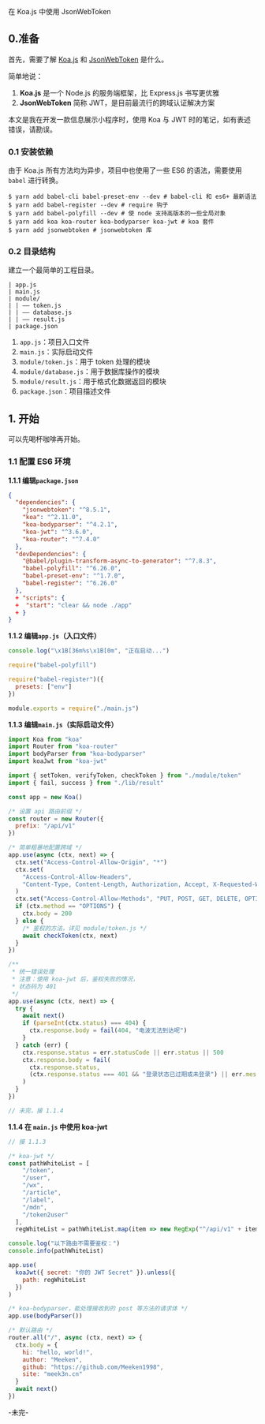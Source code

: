 在 Koa.js 中使用 JsonWebToken

## 0.准备

首先，需要了解 [Koa.js](https://koa.bootcss.com/) 和 [JsonWebToken](https://jwt.io/) 是什么。

简单地说：

1. **Koa.js** 是一个 Node.js 的服务端框架，比 Express.js 书写更优雅
2. **JsonWebToken** 简称 JWT，是目前最流行的跨域认证解决方案

本文是我在开发一款信息展示小程序时，使用 Koa 与 JWT 时的笔记，如有表述错误，请勘误。

### 0.1 安装依赖

由于 Koa.js 所有方法均为异步，项目中也使用了一些 ES6 的语法，需要使用 `babel` 进行转换。

```shell
$ yarn add babel-cli babel-preset-env --dev # babel-cli 和 es6+ 最新语法
$ yarn add babel-register --dev # require 钩子
$ yarn add babel-polyfill --dev # 使 node 支持高版本的一些全局对象
$ yarn add koa koa-router koa-bodyparser koa-jwt # koa 套件
$ yarn add jsonwebtoken # jsonwebtoken 库
```

### 0.2 目录结构

建立一个最简单的工程目录。

```
| app.js
| main.js
| module/
| | —— token.js
| | —— database.js
| | —— result.js
| package.json
```

1. `app.js`：项目入口文件
2. `main.js`：实际启动文件
3. `module/token.js`：用于 token 处理的模块
4. `module/database.js`：用于数据库操作的模块
5. `module/result.js`：用于格式化数据返回的模块
6. `package.json`：项目描述文件

## 1. 开始

可以先喝杯咖啡再开始。

### 1.1 配置 ES6 环境

**1.1.1 编辑`package.json`**

```json
{
  "dependencies": {
    "jsonwebtoken": "^8.5.1",
    "koa": "^2.11.0",
    "koa-bodyparser": "^4.2.1",
    "koa-jwt": "^3.6.0",
    "koa-router": "^7.4.0"
  },
  "devDependencies": {
    "@babel/plugin-transform-async-to-generator": "^7.8.3",
    "babel-polyfill": "^6.26.0",
    "babel-preset-env": "^1.7.0",
    "babel-register": "^6.26.0"
  },
  + "scripts": {
  +  "start": "clear && node ./app"
  + }
}
```

**1.1.2 编辑`app.js`（入口文件）**

```js
console.log("\x1B[36m%s\x1B[0m", "正在启动...")

require("babel-polyfill")

require("babel-register")({
  presets: ["env"]
})

module.exports = require("./main.js")
```

**1.1.3 编辑`main.js`（实际启动文件）**

```js
import Koa from "koa"
import Router from "koa-router"
import bodyParser from "koa-bodyparser"
import koaJwt from "koa-jwt"

import { setToken, verifyToken, checkToken } from "./module/token"
import { fail, success } from "./lib/result"

const app = new Koa()

/* 设置 api 路由前缀 */
const router = new Router({
  prefix: "/api/v1"
})

/* 简单粗暴地配置跨域 */
app.use(async (ctx, next) => {
  ctx.set("Access-Control-Allow-Origin", "*")
  ctx.set(
    "Access-Control-Allow-Headers",
    "Content-Type, Content-Length, Authorization, Accept, X-Requested-With"
  )
  ctx.set("Access-Control-Allow-Methods", "PUT, POST, GET, DELETE, OPTIONS")
  if (ctx.method == "OPTIONS") {
    ctx.body = 200
  } else {
    /* 鉴权的方法，详见 module/token.js */
    await checkToken(ctx, next)
  }
})

/**
 * 统一错误处理
 * 注意：使用 koa-jwt 后，鉴权失败的情况，
 * 状态码为 401
 */
app.use(async (ctx, next) => {
  try {
    await next()
    if (parseInt(ctx.status) === 404) {
      ctx.response.body = fail(404, "电波无法到达呢")
    }
  } catch (err) {
    ctx.response.status = err.statusCode || err.status || 500
    ctx.response.body = fail(
      ctx.response.status,
      (ctx.response.status === 401 && "登录状态已过期或未登录") || err.message
    )
  }
})

// 未完，接 1.1.4
```

**1.1.4 在 `main.js` 中使用 koa-jwt**

```js
// 接 1.1.3

/* koa-jwt */
const pathWhiteList = [
    "/token",
    "/user",
    "/wx",
    "/article",
    "/label",
    "/mdn",
    "/token2user"
  ],
  regWhiteList = pathWhiteList.map(item => new RegExp("^/api/v1" + item))

console.log("以下路由不需要鉴权：")
console.info(pathWhiteList)

app.use(
  koaJwt({ secret: "你的 JWT Secret" }).unless({
    path: regWhiteList
  })
)

/* koa-bodyparser，能处理接收到的 post 等方法的请求体 */
app.use(bodyParser())

/* 默认路由 */
router.all("/", async (ctx, next) => {
  ctx.body = {
    hi: "hello, world!",
    author: "Meeken",
    github: "https://github.com/Meeken1998",
    site: "meek3n.cn"
  }
  await next()
})
```

-未完-